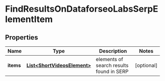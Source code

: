

# FindResultsOnDataforseoLabsSerpElementItem


## Properties

| Name | Type | Description | Notes |
|------------ | ------------- | ------------- | -------------|
|**items** | [**List&lt;ShortVideosElement&gt;**](ShortVideosElement.md) | elements of search results found in SERP |  [optional] |



